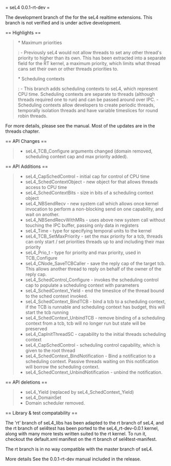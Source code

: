 = seL4 0.0.1-rt-dev =

The development branch of the for the seL4 realtime extensions. This
branch is not verified and is under active development.

== Highlights ==

> \* Maximum priorities
>
> :   -   Previously seL4 would not allow threads to set any other
>         thread's priority to higher than its own. This has been
>         extracted into a separate field for the RT kernel, a maximum
>         priority, which limits what thread cans set their own or other
>         threads priorities to.
>
> \* Scheduling contexts
>
> :   -   This branch adds scheduling contexts to seL4, which represent
>         CPU time. Scheduling contexts are separate to threads
>         (although threads required one to run) and can be passed
>         around over IPC.
>     -   Scheduling contexts allow developers to create periodic
>         threads, temporally isolation threads and have variable
>         timeslices for round robin threads.
>
For more details, please see the manual. Most of the updates are in the
threads chapter.

== API Changes ==

> -   seL4\_TCB\_Configure arguments changed (domain removed, scheduling
>     context cap and max priority added).

== API Additions ==

> -   seL4\_CapSchedControl - initial cap for control of CPU time
> -   seL4\_SchedContextObject - new object for that allows threads
>     access to CPU time
> -   seL4\_SchedContextBits - size in bits of a scheduling context
>     object
> -   seL4\_NBSendRecv - new system call which allows once kernel
>     invocation to perform a non-blocking send on one capability, and
>     wait on another.
> -   seL4\_NBSendRecvWithMRs - uses above new system call without
>     touching the IPC buffer, passing only data in registers
> -   seL4\_Time - type for specifying temporal units to the kernel
> -   seL4\_TCB\_SetMaxPriority - set the max priority for a tcb,
>     threads can only start / set priorities threads up to and
>     including their max priority
> -   seL4\_Prio\_t - type for priority and max priority, used in
>     TCB\_Configure
> -   seL4\_CNode\_SaveTCBCaller - save the reply cap of the target tcb.
>     This allows another thread to reply on behalf of the owner of the
>     reply cap.
> -   seL4\_SchedControl\_Configure - invokes the scheduling control cap
>     to populate a scheduling context with parameters
> -   seL4\_SchedContext\_Yield - end the timeslice of the thread bound
>     to the sched context invoked.
> -   seL4\_SchedContext\_BindTCB - bind a tcb to a scheduling context,
>     if the TCB is runnable and scheduling context has budget, this
>     will start the tcb running
> -   seL4\_SchedContext\_UnbindTCB - remove binding of a scheduling
>     context from a tcb, tcb will no longer run but state will be
>     preserved
> -   seL4\_CapInitThreadSC - capability to the initial threads
>     scheduling context
> -   seL4\_CapSchedControl - scheduling control capability, which is
>     given to the root thread
> -   seL4\_SchedContext\_BindNotification - Bind a notification to a
>     scheduling context. Passive threads waiting on this notification
>     will borrow the scheduling context.
> -   seL4\_SchedContext\_UnbindNotification - unbind the notification.

== API deletions ==

> -   seL4\_Yield (replaced by seL4\_SchedContext\_Yield)
> -   seL4\_DomainSet
> -   Domain scheduler removed.

== Library & test compatability ==

The 'rt' branch of seL4\_libs has been adapted to the rt branch of seL4,
and the rt branch of sel4test has been ported to the seL4\_rt-dev-0.0.1
kernel, along with many more tests written suited to the rt kernel. To
run it, checkout the default.xml manifest on the rt branch of
sel4test-manifest.

The rt branch is in no way compatible with the master branch of seL4.

More details See the 0.0.1-rt-dev manual included in the release.
